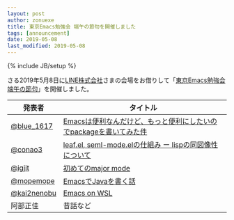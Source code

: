 ```yaml
---
layout: post
author: zonuexe
title: 東京Emacs勉強会 端午の節句を開催しました
tags: [announcement]
date: 2019-05-08
last_modified: 2019-05-08
---
```

{% include JB/setup %}

さる<time datetime="2019-05-08T19:30:00+09:00">2019年5月8日</time>に[LINE株式会社][linecorp]さまの会場をお借りして「[東京Emacs勉強会 端午の節句][connpass]」を開催しました。

| 発表者            | 	タイトル                                                                          |
|-------------------|--------------------------------------------------------------------------------------- |
| [@blue_1617]	  | [Emacsは便利なんだけど、もっと便利にしたいのでpackageを書いてみた件][emacs-benri]	 |
| [@conao3]	     | [leaf.el, seml-mode.elの仕組み ー lispの同図像性について][leaf]                       |
| [@igjit]	      | [初めてのmajor mode][major-mode]                                                      |
| [@mopemope]	   | [EmacsでJavaを書く話][emacs-java]	                                                 |
| [@kai2nenobu]	 | [Emacs on WSL][emacs-on-wsl]                                                          |
| 阿部正佳	      | 昔話など	                                                                          |

[@blue_1617]: https://twitter.com/blue_1617
[@conao3]: https://twitter.com/conao_3
[@igjit]: https://twitter.com/igjit
[@kai2nenobu]: https://twitter.com/kai2nenobu
[@mopemope]: https://twitter.com/mopemope
[connpass]: https://tokyo-emacs.connpass.com/event/128038/
[emacs-benri]: https://speakerdeck.com/blue0513/emacshabian-li-nandakedo-motutobian-li-nisitaifalsedepackagewoshu-itemitajian
[emacs-java]: https://docs.google.com/presentation/d/e/2PACX-1vTNlccnuRo9bRP9_SGLariJxb95GyOmxI6UxAQpxkHxvQM_psqvsMzv5JOosikbGc1lOSe5qCUOfIZH/pub
[emacs-on-wsl]: https://www.slideshare.net/kai2nenobu/emacs-on-wsl
[leaf]: https://www.slideshare.net/naoyayamashita1024/lisp-144486417
[linecorp]: https://linecorp.com/ja/
[major-mode]: https://igjit.github.io/slides/2019/05/major-mode/
